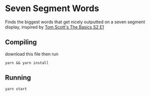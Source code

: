 # Seven Segment Words
Finds the biggest words that get nicely outputted on a
seven segment display, inspired by [Tom Scott's The Basics S2 E1](https://www.youtube.com/watch?v=zp4BMR88260)
## Compiling
download this file then run

`yarn && yarn install`
## Running
`yarn start`

